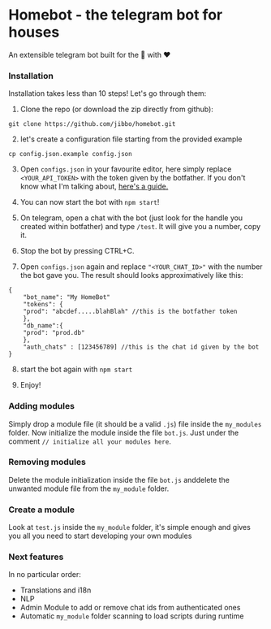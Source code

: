 # Homebot - the telegram bot for houses 

An extensible telegram bot built for the 🏡 with ❤️

### Installation
Installation takes less than 10 steps! Let's go through them:

1. Clone the repo (or download the zip directly from github):

```
git clone https://github.com/jibbo/homebot.git
```

2. let's create a configuration file starting from the provided example

```
cp config.json.example config.json
```

3. Open `configs.json` in your favourite editor, here simply replace `<YOUR_API_TOKEN>` with the
token given by the botfather. If you don't know what I'm talking about, [here's a
guide.](https://core.telegram.org/bots#6-botfather)

4. You can now start the bot with `npm start`!

5. On telegram, open a chat with the bot (just look for the handle you created within botfather) and
type `/test`.  It will give you a number, copy it.

6. Stop the bot by pressing CTRL+C.

7. Open `configs.json` again and replace `"<YOUR_CHAT_ID>"` with  the number the bot gave you. The
result should looks approximatively like this:

```
{
    "bot_name": "My HomeBot"
    "tokens": {
	"prod": "abcdef.....blahBlah" //this is the botfather token
    },
    "db_name":{
	"prod": "prod.db"
    },
    "auth_chats" : [123456789] //this is the chat id given by the bot
}
```

8. start the bot again with `npm start`

9. Enjoy! 

### Adding modules

Simply drop a module file (it should be a valid `.js`) file inside the `my_modules` folder. Now
initialize the module inside the file `bot.js`. Just under the comment `// initialize all your modules here`.

### Removing modules

Delete the module initialization inside the file `bot.js` anddelete the unwanted module file from the `my_module` folder.

### Create a module

Look at `test.js` inside the `my_module` folder, it's simple enough and gives you all you need to
start developing your own modules

### Next features
In no particular order:

- Translations and i18n
- NLP
- Admin Module to add or remove chat ids from authenticated ones
- Automatic `my_module` folder scanning to load scripts during runtime

